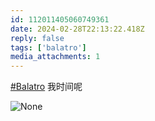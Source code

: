 ```yaml
---
id: 112011405060749361
date: 2024-02-28T22:13:22.418Z
reply: false
tags: ['balatro']
media_attachments: 1
---
```


[#Balatro](https://e5n.cc/tags/Balatro) 我时间呢

![None](https://files.e5n.cc/media_attachments/files/112/011/404/598/354/383/original/fc94e7efe272c293.png)
